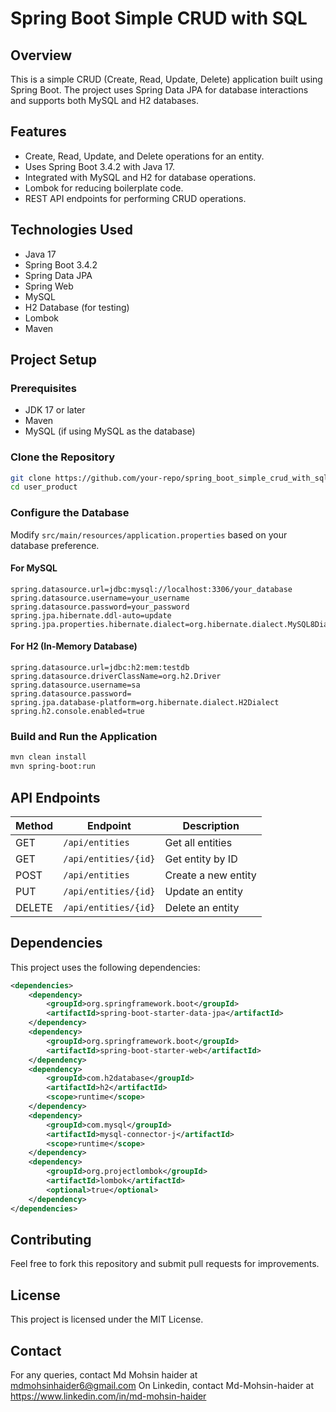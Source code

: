# Spring Boot Simple CRUD with SQL

## Overview
This is a simple CRUD (Create, Read, Update, Delete) application built using Spring Boot. The project uses Spring Data JPA for database interactions and supports both MySQL and H2 databases.

## Features
- Create, Read, Update, and Delete operations for an entity.
- Uses Spring Boot 3.4.2 with Java 17.
- Integrated with MySQL and H2 for database operations.
- Lombok for reducing boilerplate code.
- REST API endpoints for performing CRUD operations.

## Technologies Used
- Java 17
- Spring Boot 3.4.2
- Spring Data JPA
- Spring Web
- MySQL
- H2 Database (for testing)
- Lombok
- Maven

## Project Setup
### Prerequisites
- JDK 17 or later
- Maven
- MySQL (if using MySQL as the database)

### Clone the Repository
```sh
git clone https://github.com/your-repo/spring_boot_simple_crud_with_sql.git
cd user_product
```

### Configure the Database
Modify `src/main/resources/application.properties` based on your database preference.
#### For MySQL
```properties
spring.datasource.url=jdbc:mysql://localhost:3306/your_database
spring.datasource.username=your_username
spring.datasource.password=your_password
spring.jpa.hibernate.ddl-auto=update
spring.jpa.properties.hibernate.dialect=org.hibernate.dialect.MySQL8Dialect
```
#### For H2 (In-Memory Database)
```properties
spring.datasource.url=jdbc:h2:mem:testdb
spring.datasource.driverClassName=org.h2.Driver
spring.datasource.username=sa
spring.datasource.password=
spring.jpa.database-platform=org.hibernate.dialect.H2Dialect
spring.h2.console.enabled=true
```

### Build and Run the Application
```sh
mvn clean install
mvn spring-boot:run
```

## API Endpoints
| Method | Endpoint | Description |
|--------|---------|-------------|
| GET | `/api/entities` | Get all entities |
| GET | `/api/entities/{id}` | Get entity by ID |
| POST | `/api/entities` | Create a new entity |
| PUT | `/api/entities/{id}` | Update an entity |
| DELETE | `/api/entities/{id}` | Delete an entity |

## Dependencies
This project uses the following dependencies:
```xml
<dependencies>
    <dependency>
        <groupId>org.springframework.boot</groupId>
        <artifactId>spring-boot-starter-data-jpa</artifactId>
    </dependency>
    <dependency>
        <groupId>org.springframework.boot</groupId>
        <artifactId>spring-boot-starter-web</artifactId>
    </dependency>
    <dependency>
        <groupId>com.h2database</groupId>
        <artifactId>h2</artifactId>
        <scope>runtime</scope>
    </dependency>
    <dependency>
        <groupId>com.mysql</groupId>
        <artifactId>mysql-connector-j</artifactId>
        <scope>runtime</scope>
    </dependency>
    <dependency>
        <groupId>org.projectlombok</groupId>
        <artifactId>lombok</artifactId>
        <optional>true</optional>
    </dependency>
</dependencies>
```

## Contributing
Feel free to fork this repository and submit pull requests for improvements.

## License
This project is licensed under the MIT License.

## Contact
For any queries, contact Md Mohsin haider at mdmohsinhaider6@gmail.com
On Linkedin, contact Md-Mohsin-haider at https://www.linkedin.com/in/md-mohsin-haider

